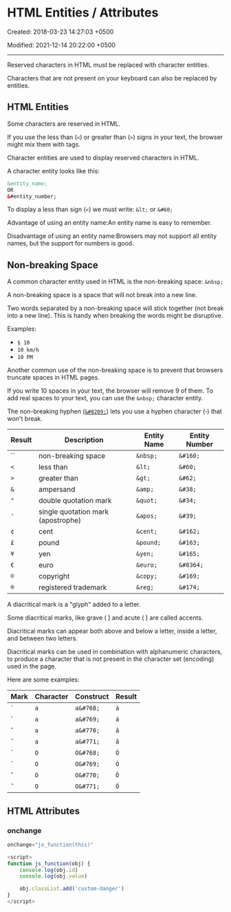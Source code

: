 # HTML Entities / Attributes

Created: 2018-03-23 14:27:03 +0500

Modified: 2021-12-14 20:22:00 +0500

---

Reserved characters in HTML must be replaced with character entities.

Characters that are not present on your keyboard can also be replaced by entities.

## HTML Entities

Some characters are reserved in HTML.

If you use the less than (`<`) or greater than (`>`) signs in your text, the browser might mix them with tags.

Character entities are used to display reserved characters in HTML.

A character entity looks like this:

```html
&entity_name;
OR
&#entity_number;
```

To display a less than sign (`<`) we must write: `&lt;` or `&#60;`

Advantage of using an entity name:An entity name is easy to remember.

Disadvantage of using an entity name:Browsers may not support all entity names, but the support for numbers is good.

## Non-breaking Space

A common character entity used in HTML is the non-breaking space: `&nbsp;`

A non-breaking space is a space that will not break into a new line.

Two words separated by a non-breaking space will stick together (not break into a new line). This is handy when breaking the words might be disruptive.

Examples:

- `§ 10`
- `10 km/h`
- `10 PM`

Another common use of the non-breaking space is to prevent that browsers truncate spaces in HTML pages.

If you write 10 spaces in your text, the browser will remove 9 of them. To add real spaces to your text, you can use the `&nbsp;` character entity.

The non-breaking hyphen ([`&#8209;`](https://www.w3schools.com/charsets/ref_utf_punctuation.asp)) lets you use a hyphen character (‑) that won't break.

| **Result** | **Description** | **Entity Name** | **Entity Number** |
|---|---|---|---|
| `` | non-breaking space | `&nbsp;` | `&#160;` |
| `<` | less than | `&lt;` | `&#60;` |
| `>` | greater than | `&gt;` | `&#62;` |
| `&` | ampersand | `&amp;` | `&#38;` |
| `"` | double quotation mark | `&quot;` | `&#34;` |
| `'` | single quotation mark (apostrophe) | `&apos;` | `&#39;` |
| `¢` | cent | `&cent;` | `&#162;` |
| `£` | pound | `&pound;` | `&#163;` |
| `¥` | yen | `&yen;` | `&#165;` |
| `€` | euro | `&euro;` | `&#8364;` |
| `©` | copyright | `&copy;` | `&#169;` |
| `®` | registered trademark | `&reg;` | `&#174;` |

A diacritical mark is a "glyph" added to a letter.

Some diacritical marks, like grave ( ̀) and acute ( ́) are called accents.

Diacritical marks can appear both above and below a letter, inside a letter, and between two letters.

Diacritical marks can be used in combination with alphanumeric characters, to produce a character that is not present in the character set (encoding) used in the page.

Here are some examples:

| **Mark** | **Character** | **Construct** | **Result** |
|---|---|---|---|
| ̀ | `a` | `a&#768;` | `à` |
| ́ | `a` | `a&#769;` | `á` |
| ̂ | `a` | `a&#770;` | `â` |
| ̃ | `a` | `a&#771;` | `ã` |
| ̀ | `O` | `O&#768;` | `Ò` |
| ́ | `O` | `O&#769;` | `Ó` |
| ̂ | `O` | `O&#770;` | `Ô` |
| ̃ | `O` | `O&#771;` | `Õ` |

## HTML Attributes

### onchange

```js
onchange="js_function(this)"

<script>
function js_function(obj) {
    console.log(obj.id)
    console.log(obj.value)

    obj.classList.add('custom-danger')
}
</script>
```
